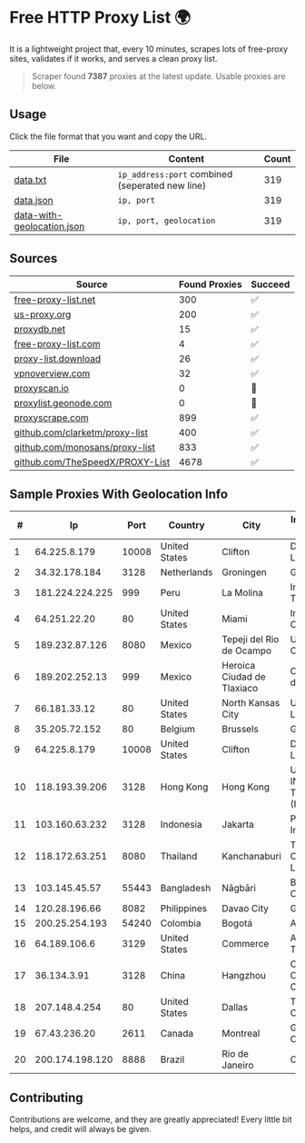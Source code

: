 
# Free HTTP Proxy List 🌍

It is a lightweight project that, every 10 minutes, scrapes lots of free-proxy sites, validates if it works, and serves a clean proxy list.


> Scraper found **7387** proxies at the latest update. Usable proxies are below.

## Usage
  
Click the file format that you want and copy the URL.


|File|Content|Count|
|----|-------|-----|
|[data.txt](https://raw.githubusercontent.com/themiralay/Proxy-List-World/main/data.txt)|`ip_address:port` combined (seperated new line)|319|
|[data.json](https://raw.githubusercontent.com/themiralay/Proxy-List-World/main/data.json)|`ip, port`|319|
|[data-with-geolocation.json](https://raw.githubusercontent.com/themiralay/Proxy-List-World/main/data-with-geolocation.json)|`ip, port, geolocation`|319|

## Sources

|Source|Found Proxies|Succeed|
|------|-------------|-------|
|[free-proxy-list.net](https://free-proxy-list.net)|300|✅|
|[us-proxy.org](https://www.us-proxy.org)|200|✅|
|[proxydb.net](http://proxydb.net)|15|✅|
|[free-proxy-list.com](https://free-proxy-list.com/?page=&port=&type%5B%5D=http&type%5B%5D=https&up_time=0&search=Search)|4|✅|
|[proxy-list.download](https://www.proxy-list.download/HTTP)|26|✅|
|[vpnoverview.com](https://vpnoverview.com/privacy/anonymous-browsing/free-proxy-servers)|32|✅|
|[proxyscan.io](https://www.proxyscan.io)|0|🚫|
|[proxylist.geonode.com](https://proxylist.geonode.com/api/proxy-list?limit=300&page=1&sort_by=lastChecked&sort_type=desc&protocols=http,https)|0|🚫|
|[proxyscrape.com](https://api.proxyscrape.com/v2/?request=displayproxies&protocol=http&timeout=10000&country=all&ssl=all&anonymity=all)|899|✅|
|[github.com/clarketm/proxy-list](https://raw.githubusercontent.com/clarketm/proxy-list/master/proxy-list-raw.txt)|400|✅|
|[github.com/monosans/proxy-list](https://raw.githubusercontent.com/monosans/proxy-list/main/proxies/http.txt)|833|✅|
|[github.com/TheSpeedX/PROXY-List](https://raw.githubusercontent.com/TheSpeedX/PROXY-List/master/http.txt)|4678|✅|


## Sample Proxies With Geolocation Info

|#|Ip|Port|Country|City|Internet Service Provider|
|-|--|----|-------|----|-------------------------|
|1|64.225.8.179|10008|United States|Clifton|DigitalOcean, LLC|
|2|34.32.178.184|3128|Netherlands|Groningen|Google LLC|
|3|181.224.224.225|999|Peru|La Molina|Inversiones Telcotel SAC|
|4|64.251.22.20|80|United States|Miami|Infolink Global Corporation|
|5|189.232.87.126|8080|Mexico|Tepeji del Rio de Ocampo|Uninet S.A. de C.V.|
|6|189.202.252.13|999|Mexico|Heroica Ciudad de Tlaxiaco|Operbes, S.A. de C.V.|
|7|66.181.33.12|80|United States|North Kansas City|UnReal Servers, LLC|
|8|35.205.72.152|80|Belgium|Brussels|Google LLC|
|9|64.225.8.179|10008|United States|Clifton|DigitalOcean, LLC|
|10|118.193.39.206|3128|Hong Kong|Hong Kong|UCLOUD INFORMATION TECHNOLOGY (HK) LIMITED|
|11|103.160.63.232|3128|Indonesia|Jakarta|PT Herza Digital Indonesia|
|12|118.172.63.251|8080|Thailand|Kanchanaburi|TOT Public Company Limited|
|13|103.145.45.57|55443|Bangladesh|Nāgbāri|Brother's ICT Connectivity|
|14|120.28.196.66|8082|Philippines|Davao City|Globe Telecom|
|15|200.25.254.193|54240|Colombia|Bogotá|Andinet ON Line|
|16|64.189.106.6|3129|United States|Commerce|Apogee Telecom Inc.|
|17|36.134.3.91|3128|China|Hangzhou|China Mobile Communications Corporation|
|18|207.148.4.254|80|United States|Dallas|The Constant Company|
|19|67.43.236.20|2611|Canada|Montreal|GloboTech Communications|
|20|200.174.198.120|8888|Brazil|Rio de Janeiro|Claro S.A|



## Contributing

Contributions are welcome, and they are greatly appreciated! Every
little bit helps, and credit will always be given.

